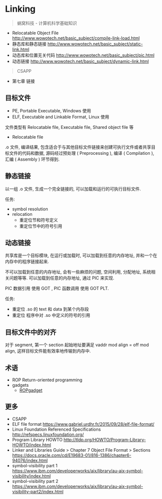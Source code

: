 # Linking

> 蜗窝科技 - 计算机科学基础知识

- Relocatable Object File <http://www.wowotech.net/basic_subject/compile-link-load.html>
- 静态库和静态链接 <http://www.wowotech.net/basic_subject/static-link.html>
- 动态库和位置无关代码 <http://www.wowotech.net/basic_subject/pic.html>
- 动态链接 <http://www.wowotech.net/basic_subject/dynamic-link.html>

> CSAPP

- 第七章 链接

## 目标文件

- PE, Portable Executable, Windows 使用
- ELF, Executable and Linkable Format, Linux 使用

文件类型有 Relocatable file, Executable file, Shared object file 等

- Relocatable file

.o 文件, 编译结果, 包含适合于与其他目标文件链接来创建可执行文件或者共享目标文件的代码和数据, 源码经过预处理 ( Preprocessing ), 编译 ( Compilation ), 汇编 ( Assembly ) 环节得到.

## 静态链接

以一组 .o 文件, 生成一个完全链接的, 可以加载和运行的可执行目标文件.

任务:

- symbol resolution
- relocation
  - 重定位节和符号定义
  - 重定位节中的符号引用

## 动态链接

共享库是一个目标模块, 在运行或加载时, 可以加载到任意的内存地址, 并和一个在内存中的程序链接起来.

不可以加载到任意的内存地址, 会有一些麻烦的问题, 空间利用, 分配地址, 系统相关问题等等.
可以加载到任意的内存地址, 通过 PIC 来实现.

PIC 数据引用 使用 GOT , PIC 函数调用 使用 GOT PLT.

任务:

- 重定位 .so 的 text 和 data 到某个内存段
- 重定位 程序中对 .so 中定义的符号的引用

## 目标文件中的对齐

对于 segment, 第一个 section 起始地址要满足 vaddr mod align = off mod align, 这样目标文件能有效率地传输到内存中.

## 术语

- ROP Return-oriented programming
- gadgets
  - [ROPgadget](https://github.com/JonathanSalwan/ROPgadget)

## 更多

- CSAPP
- ELF file format <https://www.gabriel.urdhr.fr/2015/09/28/elf-file-format/>
- Linux Foundation Referenced Specifications <http://refspecs.linuxfoundation.org/>
- Program Library HOWTO <http://tldp.org/HOWTO/Program-Library-HOWTO/index.html>
- Linker and Libraries Guide > Chapter 7 Object File Format > Sections <https://docs.oracle.com/cd/E19683-01/816-1386/chapter6-94076/index.html>
- symbol-visibility part 1 <https://www.ibm.com/developerworks/aix/library/au-aix-symbol-visibility/index.html>
- symbol-visibility part 2 <https://www.ibm.com/developerworks/aix/library/au-aix-symbol-visibility-part2/index.html>
